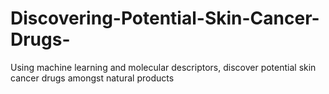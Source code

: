 # Discovering-Potential-Skin-Cancer-Drugs-
Using machine learning and molecular descriptors, discover potential skin cancer drugs amongst natural products

